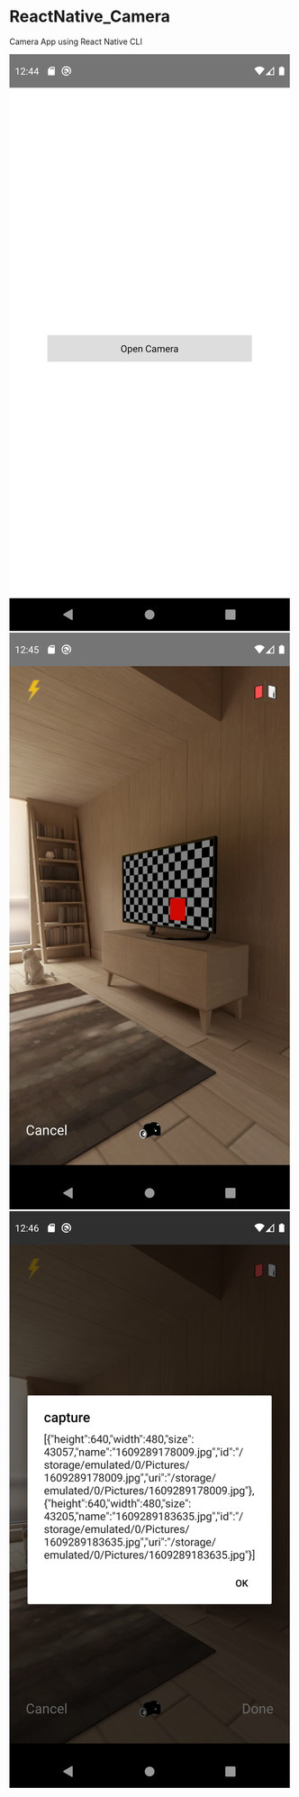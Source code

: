 # ReactNative_Camera
Camera App using React Native CLI


![Very Good](screenshots/1.png "login")
![Alt text](screenshots/2.png?raw=true "login")
![Alt text](screenshots/3.png?raw=true "login")
